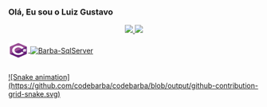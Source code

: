 ### Olá, Eu sou o Luiz Gustavo

<div align="center">
  <a href="https://github.com/codebarba">
  <img height="180em" src="https://github-readme-stats.vercel.app/api?username=codebarba&show_icons=true&theme=dark&include_all_commits=true&count_private=true"/>
  <img height="180em" src="https://github-readme-stats.vercel.app/api/top-langs/?username=codebarba&layout=compact&langs_count=7&theme=dark"/>
</div>

<div style="display: inline_block"><br>
  <img align="center" alt="Barba-Csharp" height="30" width="40" src="https://raw.githubusercontent.com/devicons/devicon/master/icons/csharp/csharp-original.svg">
  <img align="center" alt="Barba-SqlServer" height="30" width="40" src="https://cdn.jsdelivr.net/gh/devicons/devicon/icons/microsoftsqlserver/microsoftsqlserver-plain-wordmark.svg" />
</div>

  ##
  
  <div>
    ![Snake animation](https://github.com/codebarba/codebarba/blob/output/github-contribution-grid-snake.svg) 
  </div>
